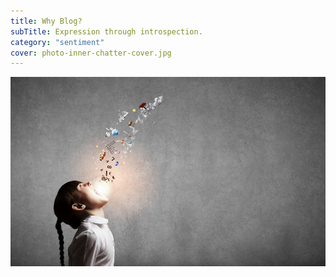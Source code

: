 ```yaml
---
title: Why Blog?
subTitle: Expression through introspection.
category: "sentiment"
cover: photo-inner-chatter-cover.jpg
---
```


![unsplash.com](./photo-inner-chatter-cover.jpg)